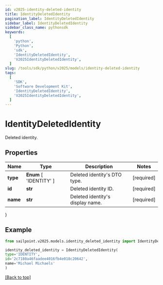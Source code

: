 ```yaml
---
id: v2025-identity-deleted-identity
title: IdentityDeletedIdentity
pagination_label: IdentityDeletedIdentity
sidebar_label: IdentityDeletedIdentity
sidebar_class_name: pythonsdk
keywords:
  [
    'python',
    'Python',
    'sdk',
    'IdentityDeletedIdentity',
    'V2025IdentityDeletedIdentity',
  ]
slug: /tools/sdk/python/v2025/models/identity-deleted-identity
tags:
  [
    'SDK',
    'Software Development Kit',
    'IdentityDeletedIdentity',
    'V2025IdentityDeletedIdentity',
  ]
---
```


# IdentityDeletedIdentity

Deleted identity.

## Properties

| Name | Type | Description | Notes |
| --- | --- | --- | --- |
| **type** | **Enum** [ 'IDENTITY' ] | Deleted identity's DTO type. | [required] |
| **id** | **str** | Deleted identity ID. | [required] |
| **name** | **str** | Deleted identity's display name. | [required] |

}

## Example

```python
from sailpoint.v2025.models.identity_deleted_identity import IdentityDeletedIdentity

identity_deleted_identity = IdentityDeletedIdentity(
type='IDENTITY',
id='2c7180a46faadee4016fb4e018c20642',
name='Michael Michaels'
)

```

[[Back to top]](#)
